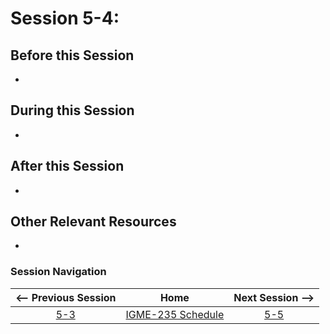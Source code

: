 # Session 5-4: 



## Before this Session
- 

## During this Session
- 

## After this Session
- 

## Other Relevant Resources
- 

### Session Navigation

| <-- Previous Session |               Home                  | Next Session --> |
|:--------------------:|:-----------------------------------:|:----------------:|
|  [5-3](5-3.md)       | [IGME-235 Schedule](../schedule.md) |   [5-5](5-5.md)  |
